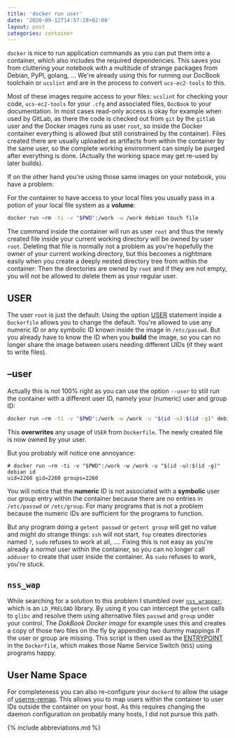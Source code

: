 ```yaml
---
title: 'docker run user'
date: '2020-09-12T14:57:28+02:00'
layout: post
categories: container
---
```


`docker` is nice to run application commands as you can put them into a container, which also includes the required dependencies.
This saves you from cluttering your notebook with a multitude of strange packages from Debian, PyPI, golang, … We're already using this for running our DocBook toolchain or `ucslint` and are in the process to convert `ucs-ec2-tools` to this.

Most of these images require access to your files:
`ucslint` for checking your code, `ucs-ec2-tools` for your `.cfg` and associated files, `DocBook` to your documentation.
In most cases read-only access is okay for example when used by GitLab, as there the code is checked out from `git` by the `gitlab` user and the Docker images runs as user `root`, so inside the Docker container everything is allowed (but still constrained by the container).
Files created there are usually uploaded as artifacts from within the container by the same user, so the complete working environment can simply be purged after everything is done.
(Actually the working space may get re-used by later builds).

If on the other hand you're using those same images on your notebook, you have a problem:

For the container to have access to your local files you usually pass in a potion of your local file system as a **volume**:

```bash
docker run –rm -ti -v "$PWD":/work -w /work debian touch file
```

The command inside the container will run as user `root` and thus the newly created file inside your current working directory will be owned by user `root`.
Deleting that file is normally not a problem as you're hopefully the owner of your current working directory, but this becomes a nightmare easily when you create a deeply nested directory tree from within the container:
Then the directories are owned by `root` and if they are not empty, you will not be allowed to delete them as your regular user.

## USER

The user `root` is just the default:
Using the option [USER](https://docs.docker.com/engine/reference/builder/#user) statement inside a `Dockerfile` allows you to change the default.
You're allowed to use any numeric ID or any symbolic ID known inside the image in `/etc/passwd`.
But you already have to know the ID when you **build** the image, so you can no longer share the image between users needing different UIDs (if they want to write files).

## –user

Actually this is not 100% right as you can use the option `--user` to still run the container with a different user ID, namely your (numeric) user and group ID:

```bash
docker run –rm -ti -v "$PWD":/work -w /work -u "$(id -u):$(id -g)" debian touch file
```

This **overwrites** any usage of `USER` from `Dockerfile`.
The newly created file is now owned by your user.

But you probably will notice one annoyance:

```console
# docker run –rm -ti -v "$PWD":/work -w /work -u "$(id -u):$(id -g)" debian id
uid=2260 gid=2260 groups=2260
```

You will notice that the **numeric** ID is not associated with a **symbolic** user our group entry within the container because there are no entries in `/etc/passwd` or `/etc/group`.
For many programs that is not a problem because the numeric IDs are sufficient for the programs to function.

But any program doing a `getent passwd` or `getent group` will get no value and might do strange things:
`ssh` will not start, `fop` creates directories named `?`, `sudo` refuses to work at all, ….
Fixing this is not easy as you're already a *normal* user within the container, so you can no longer call `adduser` to create that user inside the container.
As `sudo` refuses to work, you're stuck.

## `nss_wap`

While searching for a solution to this problem I stumbled over [`nss_wrapper`](https://cwrap.org/nss_wrapper.html), which is an `LD_PRELOAD` library.
By using it you can intercept the `getent` calls to `glibc` and resolve them using alternative files `passwd` and `group` under your control.
The _DokBook Docker image_ for example uses this and creates a copy of those two files on the fly by appending two dummy mappings if the user or group are missing.
This script is then used as the [ENTRYPOINT](https://docs.docker.com/engine/reference/builder/#entrypoint) in the `Dockerfile`, which makes those Name Service Switch (`NSS`) using programs happy.

## User Name Space

For completeness you can also re-configure your `dockerd` to allow the usage of [userns-remap](https://docs.docker.com/engine/security/userns-remap/#enable-userns-remap-on-the-daemon).
This allows you to map users within the container to user IDs outside the container on your host.
As this requires changing the daemon configuration on probably many hosts, I did not pursue this path.

{% include abbreviations.md %}
